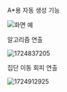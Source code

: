 A*용 자동 생성 기능

![화면 예](https://github.com/user-attachments/assets/3b44349f-3019-48c3-b2ee-42a2c17e2676)


알고리즘 연출

![1724837205](https://github.com/user-attachments/assets/d3a5f742-e0b9-4d63-be75-ff30087dadd3)


집단 이동 회피 연출

![1724912925](https://github.com/user-attachments/assets/bb9e1183-b04d-4356-b4c6-9bec53815906)
